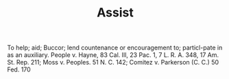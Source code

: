 ---
title: Assist
permalink: "/definitions/assist.html"
body: To help; aid; Buccor; lend countenance or encouragement to; particl-pate in
  as an auxiliary. People v. Hayne, 83 Cal. Ill, 23 Pac. 1, 7 L. R. A. 348, 17 Am.
  St. Rep. 211; Moss v. Peoples. 51 N. C. 142; Comitez v. Parkerson (C. C.) 50 Fed.
  170
published_at: '2018-07-07'
layout: post
---